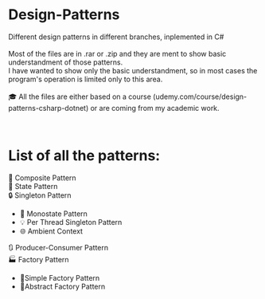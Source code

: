 # Design-Patterns
Different design patterns in different branches, inplemented in C# <br><br>
Most of the files are in .rar or .zip and they are ment to show basic understandment of those patterns. <br> 
I have wanted to show only the basic understandment, so in most cases the program's operation is limited only to this area. <br><br>
🎓 All the files are either based on a course (udemy.com/course/design-patterns-csharp-dotnet) or are coming from my academic work. 

<br>

# List of all the patterns:<br>
🧩 Composite Pattern <br>
🔄 State Pattern<br>
🔒 Singleton Pattern
- 🔗 Monostate Pattern
- 💡 Per Thread Singleton Pattern
- 🌐 Ambient Context

🔃 Producer-Consumer Pattern<br>
🏭 Factory Pattern<br>
- 👣Simple Factory Pattern
- 🎨Abstract Factory Pattern
